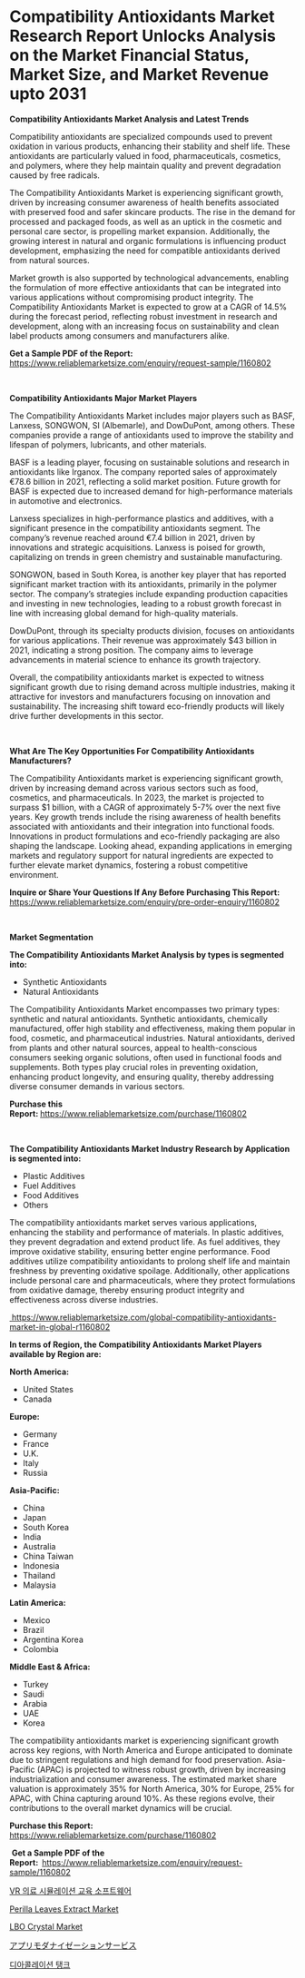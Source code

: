 <p><h1>Compatibility Antioxidants Market Research Report Unlocks Analysis on the Market Financial Status, Market Size, and Market Revenue upto 2031</h1></p><p><strong>Compatibility Antioxidants Market Analysis and Latest Trends</strong></p>
<p><p>Compatibility antioxidants are specialized compounds used to prevent oxidation in various products, enhancing their stability and shelf life. These antioxidants are particularly valued in food, pharmaceuticals, cosmetics, and polymers, where they help maintain quality and prevent degradation caused by free radicals. </p><p>The Compatibility Antioxidants Market is experiencing significant growth, driven by increasing consumer awareness of health benefits associated with preserved food and safer skincare products. The rise in the demand for processed and packaged foods, as well as an uptick in the cosmetic and personal care sector, is propelling market expansion. Additionally, the growing interest in natural and organic formulations is influencing product development, emphasizing the need for compatible antioxidants derived from natural sources.</p><p>Market growth is also supported by technological advancements, enabling the formulation of more effective antioxidants that can be integrated into various applications without compromising product integrity. The Compatibility Antioxidants Market is expected to grow at a CAGR of 14.5% during the forecast period, reflecting robust investment in research and development, along with an increasing focus on sustainability and clean label products among consumers and manufacturers alike.</p></p>
<p><strong>Get a Sample PDF of the Report:&nbsp;</strong> <a href="https://www.reliablemarketsize.com/enquiry/request-sample/1160802">https://www.reliablemarketsize.com/enquiry/request-sample/1160802</a></p>
<p>&nbsp;</p>
<p><strong>Compatibility Antioxidants Major Market Players</strong></p>
<p><p>The Compatibility Antioxidants Market includes major players such as BASF, Lanxess, SONGWON, SI (Albemarle), and DowDuPont, among others. These companies provide a range of antioxidants used to improve the stability and lifespan of polymers, lubricants, and other materials. </p><p>BASF is a leading player, focusing on sustainable solutions and research in antioxidants like Irganox. The company reported sales of approximately €78.6 billion in 2021, reflecting a solid market position. Future growth for BASF is expected due to increased demand for high-performance materials in automotive and electronics.</p><p>Lanxess specializes in high-performance plastics and additives, with a significant presence in the compatibility antioxidants segment. The company’s revenue reached around €7.4 billion in 2021, driven by innovations and strategic acquisitions. Lanxess is poised for growth, capitalizing on trends in green chemistry and sustainable manufacturing.</p><p>SONGWON, based in South Korea, is another key player that has reported significant market traction with its antioxidants, primarily in the polymer sector. The company’s strategies include expanding production capacities and investing in new technologies, leading to a robust growth forecast in line with increasing global demand for high-quality materials.</p><p>DowDuPont, through its specialty products division, focuses on antioxidants for various applications. Their revenue was approximately $43 billion in 2021, indicating a strong position. The company aims to leverage advancements in material science to enhance its growth trajectory.</p><p>Overall, the compatibility antioxidants market is expected to witness significant growth due to rising demand across multiple industries, making it attractive for investors and manufacturers focusing on innovation and sustainability. The increasing shift toward eco-friendly products will likely drive further developments in this sector.</p></p>
<p>&nbsp;</p>
<p><strong>What Are The Key Opportunities For Compatibility Antioxidants Manufacturers?</strong></p>
<p><p>The Compatibility Antioxidants market is experiencing significant growth, driven by increasing demand across various sectors such as food, cosmetics, and pharmaceuticals. In 2023, the market is projected to surpass $1 billion, with a CAGR of approximately 5-7% over the next five years. Key growth trends include the rising awareness of health benefits associated with antioxidants and their integration into functional foods. Innovations in product formulations and eco-friendly packaging are also shaping the landscape. Looking ahead, expanding applications in emerging markets and regulatory support for natural ingredients are expected to further elevate market dynamics, fostering a robust competitive environment.</p></p>
<p><strong>Inquire or Share Your Questions If Any Before Purchasing This Report:</strong> <a href="https://www.reliablemarketsize.com/enquiry/pre-order-enquiry/1160802">https://www.reliablemarketsize.com/enquiry/pre-order-enquiry/1160802</a></p>
<p>&nbsp;</p>
<p><strong>Market Segmentation</strong></p>
<p><strong>The Compatibility Antioxidants Market Analysis by types is segmented into:</strong></p>
<p><ul><li>Synthetic Antioxidants</li><li>Natural Antioxidants</li></ul></p>
<p><p>The Compatibility Antioxidants Market encompasses two primary types: synthetic and natural antioxidants. Synthetic antioxidants, chemically manufactured, offer high stability and effectiveness, making them popular in food, cosmetic, and pharmaceutical industries. Natural antioxidants, derived from plants and other natural sources, appeal to health-conscious consumers seeking organic solutions, often used in functional foods and supplements. Both types play crucial roles in preventing oxidation, enhancing product longevity, and ensuring quality, thereby addressing diverse consumer demands in various sectors.</p></p>
<p><strong>Purchase this Report:&nbsp;</strong><a href="https://www.reliablemarketsize.com/purchase/1160802">https://www.reliablemarketsize.com/purchase/1160802</a></p>
<p>&nbsp;</p>
<p><strong>The Compatibility Antioxidants Market Industry Research by Application is segmented into:</strong></p>
<p><ul><li>Plastic Additives</li><li>Fuel Additives</li><li>Food Additives</li><li>Others</li></ul></p>
<p><p>The compatibility antioxidants market serves various applications, enhancing the stability and performance of materials. In plastic additives, they prevent degradation and extend product life. As fuel additives, they improve oxidative stability, ensuring better engine performance. Food additives utilize compatibility antioxidants to prolong shelf life and maintain freshness by preventing oxidative spoilage. Additionally, other applications include personal care and pharmaceuticals, where they protect formulations from oxidative damage, thereby ensuring product integrity and effectiveness across diverse industries.</p></p>
<p><a href="https://www.reliablemarketsize.com/global-compatibility-antioxidants-market-in-global-r1160802">&nbsp;https://www.reliablemarketsize.com/global-compatibility-antioxidants-market-in-global-r1160802</a></p>
<p><strong>In terms of Region, the Compatibility Antioxidants Market Players available by Region are:</strong></p>
<p>
    <p> <strong> North America: </strong>
        <ul>
            <li>United States</li>
            <li>Canada</li>
        </ul>
        </p> 
    <p> <strong> Europe: </strong>
        <ul>
            <li>Germany</li>
            <li>France</li>
            <li>U.K.</li>
            <li>Italy</li>
            <li>Russia</li>
        </ul>
        </p> 
    <p> <strong> Asia-Pacific: </strong>
        <ul>
            <li>China</li>
            <li>Japan</li>
            <li>South Korea</li>
            <li>India</li>
            <li>Australia</li>
            <li>China Taiwan</li>
            <li>Indonesia</li>
            <li>Thailand</li>
            <li>Malaysia</li>
        </ul>
        </p> 
    <p> <strong> Latin America: </strong>
        <ul>
            <li>Mexico</li>
            <li>Brazil</li>
            <li>Argentina Korea</li>
            <li>Colombia</li>
        </ul>
        </p> 
    <p> <strong> Middle East & Africa: </strong>
        <ul>
            <li>Turkey</li>
            <li>Saudi</li>
            <li>Arabia</li>
            <li>UAE</li>
            <li>Korea</li>
        </ul>
    </p>
    </p>
<p><p>The compatibility antioxidants market is experiencing significant growth across key regions, with North America and Europe anticipated to dominate due to stringent regulations and high demand for food preservation. Asia-Pacific (APAC) is projected to witness robust growth, driven by increasing industrialization and consumer awareness. The estimated market share valuation is approximately 35% for North America, 30% for Europe, 25% for APAC, with China capturing around 10%. As these regions evolve, their contributions to the overall market dynamics will be crucial.</p></p>
<p><strong>Purchase this Report: </strong><a href="https://www.reliablemarketsize.com/purchase/1160802">https://www.reliablemarketsize.com/purchase/1160802</a></p>
<p>&nbsp;<strong>Get a Sample PDF of the Report:&nbsp;&nbsp;</strong><a href="https://www.reliablemarketsize.com/enquiry/request-sample/1160802">https://www.reliablemarketsize.com/enquiry/request-sample/1160802</a></p>
<p><strong></strong></p>
<p><p><a href="https://medium.com/@vivienne.stokes/%EC%84%B8%EA%B3%84-vr-medical-simulation-trainng-software-market-%EC%9D%80-2024%EC%97%90%EC%84%9C-2031%EB%A1%9C-%EC%97%B0%ED%8F%89%EA%B7%A0-%EC%A6%9D%EA%B0%80%EC%9C%A8%EC%9D%84-%EB%B3%B4%EC%9D%BC-%EA%B2%83%EC%9C%BC%EB%A1%9C-%EC%98%88%EC%83%81%EB%90%A9%EB%8B%88%EB%8B%A4-14acdefb4536">VR 의료 시뮬레이션 교육 소프트웨어</a></p><p><a href="https://issuu.com/reportprime-2/docs/perilla-leaves-extract-market-size-_e6e9a66998230a">Perilla Leaves Extract Market</a></p><p><a href="https://issuu.com/reportprime-2/docs/lbo-crystal-market-size-2030.pptx_8aea519fb88a7d">LBO Crystal Market</a></p><p><a href="https://medium.com/@berryguann/app-modernization-services-market-%E3%81%AF-%E3%82%B3%E3%82%B9%E3%83%88%E7%AE%A1%E7%90%86%E3%81%A8%E5%8A%B9%E7%8E%87%E5%90%91%E4%B8%8A%E3%82%92%E5%84%AA%E5%85%88%E3%81%97%E3%81%BE%E3%81%99-%E3%81%95%E3%82%89%E3%81%AB-%E5%A0%B1%E5%91%8A%E6%9B%B8%E3%81%AF%E5%B8%82%E5%A0%B4%E3%81%AE%E9%9C%80%E8%A6%81%E9%9D%A2%E3%81%A8%E4%BE%9B%E7%B5%A6%E9%9D%A2%E3%81%AE%E4%B8%A1%E6%96%B9%E3%82%92%E3%82%AB%E3%83%90%E3%83%BC%E3%81%97%E3%81%A6%E3%81%84%E3%81%BE%E3%81%99-app-76525a1ca019">アプリモダナイゼーションサービス</a></p><p><a href="https://medium.com/@vivienne.stokes/diacolation-tank-market-%EC%9D%98-%EA%B8%80%EB%A1%9C%EB%B2%8C-%EC%8B%9C%EC%9E%A5-%EA%B0%9C%EC%9A%94%EB%8A%94-%EC%A0%84-%EC%84%B8%EA%B3%84-%EB%B0%8F-%EC%A3%BC%EC%9A%94-%EC%8B%9C%EC%9E%A5%EC%9D%98-%EC%82%B0%EC%97%85%EC%97%90-%EC%98%81%ED%96%A5%EC%9D%84-%EB%AF%B8%EC%B9%98%EB%8A%94-%EC%A3%BC%EC%9A%94-%ED%8A%B8%EB%A0%8C%EB%93%9C%EC%97%90-%EB%8C%80%ED%95%9C-%EB%8F%85%ED%8A%B9%ED%95%9C-%EA%B4%80%EC%A0%90%EC%9D%84-%EC%A0%9C%EA%B3%B5%ED%95%A9%EB%8B%88%EB%8B%A4-a2bc11c9831a">디아콜레이션 탱크</a></p></p>